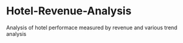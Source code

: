 # Hotel-Revenue-Analysis
Analysis of hotel performace measured by revenue and various trend analysis
